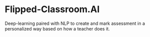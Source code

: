 # Flipped-Classroom.AI
Deep-learning paired with NLP to create and mark assessment in a personalized way based on how a teacher does it. 
